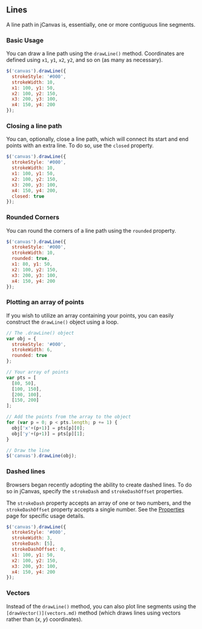 ## Lines

A line path in jCanvas is, essentially, one or more contiguous line segments.

### Basic Usage

You can draw a line path using the `drawLine()` method. Coordinates are defined using `x1`, `y1`, `x2`, `y2`, and so on (as many as necessary).

```javascript
$('canvas').drawLine({
  strokeStyle: '#000',
  strokeWidth: 10,
  x1: 100, y1: 50,
  x2: 100, y2: 150,
  x3: 200, y3: 100,
  x4: 150, y4: 200
});
```

### Closing a line path

You can, optionally, close a line path, which will connect its start and end points with an extra line. To do so, use the `closed` property.

```javascript
$('canvas').drawLine({
  strokeStyle: '#000',
  strokeWidth: 10,
  x1: 100, y1: 50,
  x2: 100, y2: 150,
  x3: 200, y3: 100,
  x4: 150, y4: 200,
  closed: true
});
```

### Rounded Corners

You can round the corners of a line path using the `rounded` property.

```javascript
$('canvas').drawLine({
  strokeStyle: '#000',
  strokeWidth: 10,
  rounded: true,
  x1: 80, y1: 50,
  x2: 100, y2: 150,
  x3: 200, y3: 100,
  x4: 150, y4: 200
});
```

### Plotting an array of points

If you wish to utilize an array containing your points, you can easily construct the `drawLine()` object using a loop.

```javascript
// The .drawLine() object
var obj = {
  strokeStyle: '#000',
  strokeWidth: 6,
  rounded: true
};

// Your array of points
var pts = [
  [80, 50],
  [100, 150],
  [200, 100],
  [150, 200]
];

// Add the points from the array to the object
for (var p = 0; p < pts.length; p += 1) {
  obj['x'+(p+1)] = pts[p][0];
  obj['y'+(p+1)] = pts[p][1];
}

// Draw the line
$('canvas').drawLine(obj);
```

### Dashed lines

Browsers began recently adopting the ability to create dashed lines. To do so in jCanvas, specify the `strokeDash` and `strokeDashOffset` properties.

The `strokeDash` property accepts an array of one or two numbers, and the `strokeDashOffset` property accepts a single number. See the [Properties](properties.md) page for specific usage details.

```javascript
$('canvas').drawLine({
  strokeStyle: '#000',
  strokeWidth: 3,
  strokeDash: [5],
  strokeDashOffset: 0,
  x1: 100, y1: 50,
  x2: 100, y2: 150,
  x3: 200, y3: 100,
  x4: 150, y4: 200
});
```

### Vectors

Instead of the `drawLine()` method, you can also plot line segments using the `[drawVector()](vectors.md)` method (which draws lines using vectors rather than (*x*, *y*) coordinates).
